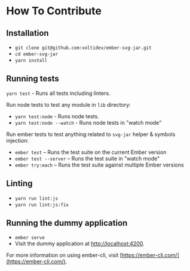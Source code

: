 # How To Contribute

## Installation

- `git clone git@github.com:voltidev/ember-svg-jar.git`
- `cd ember-svg-jar`
- `yarn install`

## Running tests

`yarn test` - Runs all tests including linters.

Run node tests to test any module in `lib` directory:

- `yarn test:node` - Runs node tests.
- `yarn test:node --watch` - Runs node tests in "watch mode"

Run ember tests to test anything related to `svg-jar` helper & symbols injection:

- `ember test` – Runs the test suite on the current Ember version
- `ember test --server` – Runs the test suite in "watch mode"
- `ember try:each` – Runs the test suite against multiple Ember versions

## Linting

- `yarn run lint:js`
- `yarn run lint:js:fix`

## Running the dummy application

- `ember serve`
- Visit the dummy application at [http://localhost:4200](http://localhost:4200).

For more information on using ember-cli, visit [https://ember-cli.com/](https://ember-cli.com/).
